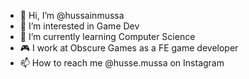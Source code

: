 - 👋 Hi, I’m @hussainmussa
- 👀 I’m interested in Game Dev
- 🌱 I’m currently learning Computer Science
- 🎮 I work at Obscure Games as a FE game developer
- 📫 How to reach me @husse.mussa on Instagram

<!---
hussainmussa/hussainmussa is a ✨ special ✨ repository because its `README.md` (this file) appears on your GitHub profile.
You can click the Preview link to take a look at your changes.
--->
